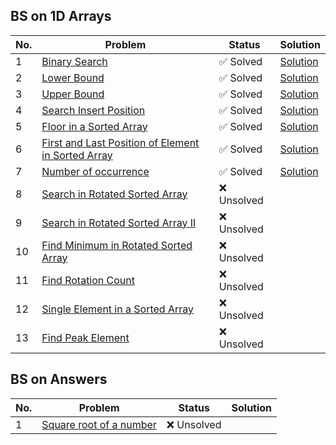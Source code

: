 ## BS on 1D Arrays

| No. | Problem | Status | Solution |
|-----|---------|--------|-----------|
| 1 | [Binary Search](https://leetcode.com/problems/binary-search/) | ✅ Solved | [Solution](https://leetcode.com/problems/binary-search/solutions/6776802/binary-search-on-sorted-array-safe-midpo-c8o5/) |
| 2 | [Lower Bound](https://www.geeksforgeeks.org/problems/implement-lower-bound/1) | ✅ Solved | [Solution](/BinarySearch/sol/2.md) |
| 3 | [Upper Bound](https://www.geeksforgeeks.org/problems/implement-upper-bound/1) | ✅ Solved | [Solution](/BinarySearch/sol/3.md) |
| 4 | [Search Insert Position](https://leetcode.com/problems/search-insert-position/description/) | ✅ Solved | [Solution](https://leetcode.com/problems/search-insert-position/solutions/6782358/leetcode-35-search-insert-position-binar-kwrw/) |
| 5 | [Floor in a Sorted Array](https://www.geeksforgeeks.org/problems/floor-in-a-sorted-array-1587115620/1) |✅ Solved |  [Solution](/BinarySearch/sol/5.md) |
| 6 | [First and Last Position of Element in Sorted Array](https://leetcode.com/problems/find-first-and-last-position-of-element-in-sorted-array/description/) | ✅ Solved | [Solution](https://leetcode.com/problems/find-first-and-last-position-of-element-in-sorted-array/solutions/6782595/binary-search-twice-first-target-then-ta-i8yb/) |
| 7 | [Number of occurrence](https://www.geeksforgeeks.org/problems/number-of-occurrence2259/1) | ✅ Solved | [Solution](/BinarySearch/sol/7.md) |
| 8 | [Search in Rotated Sorted Array](https://leetcode.com/problems/search-in-rotated-sorted-array/description/) | ❌ Unsolved | |
| 9 | [Search in Rotated Sorted Array II](https://leetcode.com/problems/search-in-rotated-sorted-array-ii/description/) | ❌ Unsolved | |
| 10 | [Find Minimum in Rotated Sorted Array](https://leetcode.com/problems/find-minimum-in-rotated-sorted-array/description/) | ❌ Unsolved | |
| 11 | [Find Rotation Count](https://www.geeksforgeeks.org/problems/rotation4723/1) | ❌ Unsolved | |
| 12 | [Single Element in a Sorted Array](https://leetcode.com/problems/single-element-in-a-sorted-array/description/) | ❌ Unsolved | |
| 13 | [Find Peak Element](https://leetcode.com/problems/find-peak-element/description/) | ❌ Unsolved | |

## BS on Answers
| No. | Problem | Status | Solution |
|-----|---------|--------|-----------|
| 1 | [Square root of a number](https://www.geeksforgeeks.org/problems/square-root/1) | ❌ Unsolved | |

